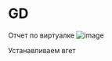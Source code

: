 # GD
Отчет по виртуалке
![image](https://github.com/user-attachments/assets/cfef4eba-675a-4168-bb65-d66d7c346f03)

Устанавливаем вгет
